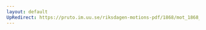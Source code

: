 ```yaml
---
layout: default
UpRedirect: https://pruto.im.uu.se/riksdagen-motions-pdf/1868/mot_1868__ak__81/mot_1868__ak__81-001.pdf
---
```

